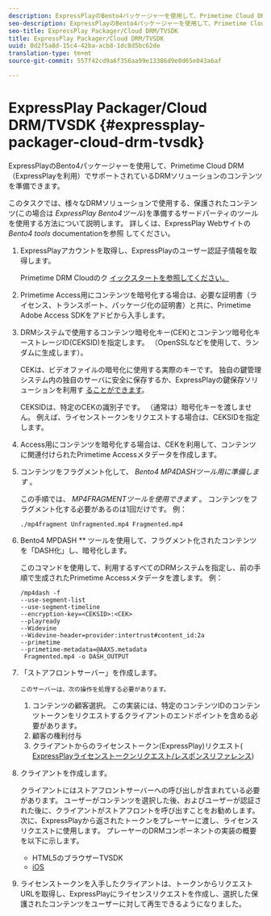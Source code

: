 ```yaml
---
description: ExpressPlayのBento4パッケージャーを使用して、Primetime Cloud DRM（ExpressPlayを利用）でサポートされているDRMソリューションのコンテンツを準備できます。
seo-description: ExpressPlayのBento4パッケージャーを使用して、Primetime Cloud DRM（ExpressPlayを利用）でサポートされているDRMソリューションのコンテンツを準備できます。
seo-title: ExpressPlay Packager/Cloud DRM/TVSDK
title: ExpressPlay Packager/Cloud DRM/TVSDK
uuid: 0d2f5a8d-15c4-42ba-acb8-1dc8d5bc62de
translation-type: tm+mt
source-git-commit: 557f42cd9a6f356aa99e13386d9e8d65e043a6af

---
```



# ExpressPlay Packager/Cloud DRM/TVSDK {#expressplay-packager-cloud-drm-tvsdk}

ExpressPlayのBento4パッケージャーを使用して、Primetime Cloud DRM（ExpressPlayを利用）でサポートされているDRMソリューションのコンテンツを準備できます。

このタスクでは、様々なDRMソリューションで使用する、保護されたコンテンツ(この場合は *ExpressPlay Bento4ツール*)を準備するサードパーティのツールを使用する方法について説明します。 詳しくは、ExpressPlay Webサイトの *Bento4 tools* documentationを参照 [](https://www.expressplay.com/developer/) してください。
1. ExpressPlayアカウントを取得し、ExpressPlayのユーザー認証子情報を取得します。

   Primetime DRM Cloudのク [イックスタートを参照してください。](../../quick-start/quick-overview.md)
1. Primetime Access用にコンテンツを暗号化する場合は、必要な証明書（ライセンス、トランスポート、パッケージ化の証明書）と共に、Primetime Adobe Access SDKをアドビから入手します。
1. DRMシステムで使用するコンテンツ暗号化キー(CEK)とコンテンツ暗号化キーストレージID(CEKSID)を指定します。 （OpenSSLなどを使用して、ランダムに生成します）。

   CEKは、ビデオファイルの暗号化に使用する実際のキーです。 独自の鍵管理システム内の独自のサーバに安全に保存するか、ExpressPlayの鍵保存ソリューションを利用す [ることができます](https://www.expressplay.com/developer/key-storage/)。

   CEKSIDは、特定のCEKの識別子です。 （通常は）暗号化キーを渡しません。 例えば、ライセンストークンをリクエストする場合は、CEKSIDを指定します。

1. Access用にコンテンツを暗号化する場合は、CEKを利用して、コンテンツに関連付けられたPrimetime Accessメタデータを作成します。

1. コンテンツをフラグメント化して、 *Bento4 MP4DASHツール用に準備します* 。

   この手順では、 *MP4FRAGMENTツールを使用できます* 。 コンテンツをフラグメント化する必要があるのは1回だけです。 例：

   ```
   ./mp4fragment Unfragmented.mp4 Fragmented.mp4
   ```

1. Bento4 MPDASH ** ツールを使用して、フラグメント化されたコンテンツを「DASH化」し、暗号化します。

   このコマンドを使用して、利用するすべてのDRMシステムを指定し、前の手順で生成されたPrimetime Accessメタデータを渡します。 例：

   ```
   /mp4dash -f  
   --use-segment-list  
   --use-segment-timeline  
   --encryption-key=<CEKSID>:<CEK>  
   --playready  
   --Widevine  
   --Widevine-header=provider:intertrust#content_id:2a  
   --primetime  
   --primetime-metadata=@AAXS.metadata 
    Fragmented.mp4 -o DASH_OUTPUT
   ```

1. 「ストアフロントサーバー」を作成します。

       このサーバーは、次の操作を処理する必要があります。
   
   1. コンテンツの顧客選択。 この実装には、特定のコンテンツIDのコンテンツトークンをリクエストするクライアントのエンドポイントを含める必要があります。
   1. 顧客の権利付与
   1. クライアントからのライセンストークン(ExpressPlay)リクエスト( [ExpressPlayライセンストークンリクエスト/レスポンスリファレンス](../../license-token-req-resp-ref/license-req-resp-overview.md))

1. クライアントを作成します。

   クライアントにはストアフロントサーバーへの呼び出しが含まれている必要があります。 ユーザーがコンテンツを選択した後、およびユーザーが認証された後に、クライアントがストアフロントを呼び出すことをお勧めします。 次に、ExpressPlayから返されたトークンをプレーヤーに渡し、ライセンスリクエストに使用します。 プレーヤーのDRMコンポーネントの実装の概要を以下に示します。

   * HTML5のブラウザーTVSDK
   * [iOS](../../../../programming/tvsdk-3x-ios-prog/ios-3x-drm-content-security/ios-3x-apple-fairplay-tvsdk.md)

1. ライセンストークンを入手したクライアントは、トークンからリクエストURLを取得し、ExpressPlayにライセンスリクエストを作成し、選択した保護されたコンテンツをユーザーに対して再生できるようになりました。
